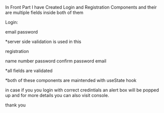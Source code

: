 
In Front Part I have Created Login and Registration Components and their are multiple fields inside both of them

Login:

email
password 

*server side validation is used in this

registration

name
number
password
confirm password
email

*all fields are validated

*both of these components are maintended with useState hook

 in case if you you login with correct credintials an alert box will be popped up and for more details you can also visit console.
 
 thank you
